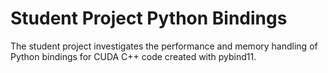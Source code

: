 # Student Project Python Bindings
The student project investigates the performance and memory handling of Python bindings for CUDA C++ code created with pybind11.

